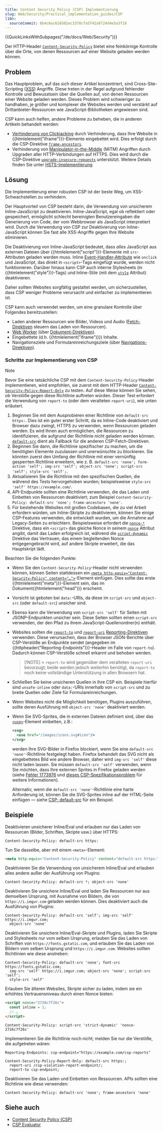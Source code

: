 ```yaml
---
title: Content Security Policy (CSP) Implementierung
slug: Web/Security/Practical_implementation_guides/CSP
l10n:
  sourceCommit: 6b4c6ac616502ec3378cfa5f42a9724d4e5a3f18
---
```


{{QuickLinksWithSubpages("/de/docs/Web/Security")}}

Der HTTP-Header [`Content-Security-Policy`](/de/docs/Web/HTTP/Headers/Content-Security-Policy) bietet eine feinkörnige Kontrolle über die Orte, von denen Ressourcen auf einer Website geladen werden können.

## Problem

Das Hauptproblem, auf das sich dieser Artikel konzentriert, sind Cross-Site-Scripting ([XSS](/de/docs/Glossary/Cross-site_scripting)) Angriffe. Diese treten in der Regel aufgrund fehlender Kontrolle und Bewusstsein über die Quellen auf, von denen Ressourcen einer Website geladen werden. Dieses Problem wird schwieriger zu handhaben, je größer und komplexer die Websites werden und verstärkt auf Drittanbieter-Ressourcen wie JavaScript-Bibliotheken angewiesen sind.

CSP kann auch helfen, andere Probleme zu beheben, die in anderen Artikeln behandelt werden:

- [Verhinderung von Clickjacking](/de/docs/Web/Security/Practical_implementation_guides/Clickjacking) durch Verhinderung, dass Ihre Website in {{htmlelement("iframe")}}-Elemente eingebettet wird. Dies erfolgt durch die CSP-Direktive [`frame-ancestors`](/de/docs/Web/HTTP/Headers/Content-Security-Policy/frame-ancestors).
- Verhinderung von [Manipulator-in-the-Middle](/de/docs/Glossary/MitM) (MiTM) Angriffen durch Upgraden aller HTTP-Verbindungen auf HTTPS. Dies wird durch die CSP-Direktive [`upgrade-insecure-requests`](/de/docs/Web/HTTP/Headers/Content-Security-Policy/frame-ancestors) unterstützt. Weitere Details finden Sie unter [HSTS-Implementierung](/de/docs/Web/Security/Practical_implementation_guides/TLS#http_strict_transport_security_implementation).

## Lösung

Die Implementierung einer robusten CSP ist der beste Weg, um XSS-Schwachstellen zu verhindern.

Der Hauptvorteil von CSP besteht darin, die Verwendung von unsicherem Inline-JavaScript zu deaktivieren. Inline-JavaScript, egal ob reflektiert oder gespeichert, ermöglicht schlecht bereinigten Benutzereingaben die Generierung von Code, der vom Webbrowser als JavaScript interpretiert wird. Durch die Verwendung von CSP zur Deaktivierung von Inline-JavaScript können Sie fast alle XSS-Angriffe gegen Ihre Website eliminieren.

Die Deaktivierung von Inline-JavaScript bedeutet, dass _alles_ JavaScript aus externen Dateien über {{htmlelement("script")}}-Elemente mit `src`-Attributen geladen werden muss. Inline [Event-Handler-Attribute](/de/docs/Web/HTML/Attributes#event_handler_attributes) wie `onclick` und JavaScript, das direkt in `<script>`-Tags eingefügt wurde, werden nicht funktionieren. Darüber hinaus kann CSP auch interne Stylesheets (in {{htmlelement("style")}}-Tags) und Inline-Stile (mit dem [`style`](/de/docs/Web/HTML/Global_attributes/style) Attribut) deaktivieren.

Daher sollten Websites sorgfältig gestaltet werden, um sicherzustellen, dass CSP weniger Probleme verursacht und einfacher zu implementieren ist.

CSP kann auch verwendet werden, um eine granulare Kontrolle über Folgendes bereitzustellen:

- Laden anderer Ressourcen wie Bilder, Videos und Audio ([Fetch-Direktiven](/de/docs/Glossary/Fetch_directive) steuern das Laden von Ressourcen).
- [Web Worker](/de/docs/Web/API/Web_Workers_API) (über [Dokument-Direktiven](/de/docs/Glossary/Document_directive)).
- Eingebettete (d.h. {{htmlelement("iframe")}}) Inhalte.
- Navigationsziele und Formulareinreichungsziele (über [Navigations-Direktiven](/de/docs/Glossary/Navigation_directive)).

### Schritte zur Implementierung von CSP

> [!NOTE]
> Bevor Sie eine tatsächliche CSP mit dem `Content-Security-Policy`-Header implementieren, wird empfohlen, sie zuerst mit dem HTTP-Header [`Content-Security-Policy-Report-Only`](/de/docs/Web/HTTP/Headers/Content-Security-Policy-Report-Only) zu testen. Auf diese Weise können Sie sehen, ob Verstöße gegen diese Richtlinie auftreten würden. Dieser Test erfordert die Verwendung von `report-to` (oder dem veralteten `report-uri`), wie unten erläutert.

1. Beginnen Sie mit dem Ausprobieren einer Richtlinie von `default-src https:`. Dies ist ein guter erster Schritt, da es Inline-Code deaktiviert und Browser dazu zwingt, HTTPS zu verwenden, wenn Ressourcen geladen werden. Es wird Ihnen auch ermöglichen, die Ressourcen zu identifizieren, die aufgrund der Richtlinie nicht geladen werden können. [`default-src`](/de/docs/Web/HTTP/Headers/Content-Security-Policy/default-src) dient als Fallback für die anderen CSP-Fetch-Direktiven.
2. Beginnen Sie dann, die Richtlinie spezifischer zu machen, um die benötigten Elemente zuzulassen und unerwünschte zu blockieren. Sie könnten zuerst den Umfang der Richtlinie mit einer vernünftig gesperrten Richtlinie erweitern, wie z. B. `default-src 'none'; form-action 'self'; img-src 'self'; object-src 'none'; script-src 'self'; style-src 'self';`.
3. Aktualisieren Sie die Richtlinie mit den spezifischen Quellen, die während des Tests hervorgehoben wurden; beispielsweise `style-src 'self' https://example.com/`.
4. API-Endpunkte sollten eine Richtlinie verwenden, die das Laden und Einbetten von Ressourcen deaktiviert; zum Beispiel `Content-Security-Policy: default-src 'none'; frame-ancestors 'none'`.
5. Für bestehende Websites mit großen Codebasen, die zu viel Arbeit erfordern würden, um Inline-Skripte zu deaktivieren, können Sie einige CSP-Features verwenden, die entwickelt wurden, um die Annahme auf Legacy-Seiten zu erleichtern. Beispielsweise erfordert die [`nonce-*`](/de/docs/Web/HTTP/Headers/Content-Security-Policy#nonce-) Direktive, dass ein `<script>` das gleiche Nonce in seinem [`nonce`](/de/docs/Web/HTML/Element/script#nonce) Attribut angibt, damit das Laden erfolgreich ist, während die [`script-dynamic`](/de/docs/Web/HTTP/Headers/Content-Security-Policy#strict-dynamic) Direktive das Vertrauen, das einem begleitenden Nonce entgegengebracht wird, auf andere Skripte erweitert, die das Hauptskript lädt.

Beachten Sie die folgenden Punkte:

- Wenn Sie den `Content-Security-Policy`-Header nicht verwenden können, können Seiten stattdessen ein [`<meta http-equiv="Content-Security-Policy" content="…">`](/de/docs/Web/HTML/Element/meta#http-equiv)-Element einfügen. Dies sollte das erste {{htmlelement("meta")}}-Element sein, das im Dokument{{htmlelement("head")}} erscheint.
- Vorsicht ist geboten bei `data:`-URIs, da diese im `script-src` und `object-src` (oder `default-src`) unsicher sind.
- Ebenso kann die Verwendung von `script-src 'self'` für Seiten mit JSONP-Endpunkten unsicher sein. Diese Seiten sollten einen `script-src` verwenden, der den Pfad zu ihrem JavaScript-Quellenordner(n) enthält.
- Websites sollten die [`report-to`](/de/docs/Web/HTTP/Headers/Content-Security-Policy/report-to) und [`report-uri`](/de/docs/Web/HTTP/Headers/Content-Security-Policy/report-uri) [Reporting-Direktiven](/de/docs/Glossary/Reporting_directive) verwenden.
  Diese verursachen, dass der Browser JSON-Berichte über CSP-Verstöße an Endpunkte sendet (angegeben im {{httpheader("Reporting-Endpoints")}}-Header im Falle von `report-to`). Dadurch können CSP-Verstöße schnell erkannt und behoben werden.

  > [!NOTE] > `report-to` wird gegenüber dem veralteten `report-uri` bevorzugt; beide werden jedoch weiterhin benötigt, da `report-to` noch keine vollständige Unterstützung in allen Browsern hat.

- Schließen Sie keine unsicheren Quellen in Ihre CSP ein. Beispiele hierfür sind `unsafe-inline` oder `data:`-URIs innerhalb von `script-src` und zu breite Quellen oder Ziele für Formulareinreichungen.
- Wenn Websites nicht die Möglichkeit benötigen, Plugins auszuführen, sollte deren Ausführung mit `object-src 'none'` deaktiviert werden.
- Wenn Sie SVG-Sprites, die in externen Dateien definiert sind, über das [`<use>`](/de/docs/Web/SVG/Element/use)-Element einbetten, z.B.:

  ```svg
  <svg>
    <use href="/images/icons.svg#icon"/>
  </svg>
  ```

  werden Ihre SVG-Bilder in Firefox blockiert, wenn Sie eine `default-src 'none'`-Richtlinie festgelegt haben. Firefox behandelt das SVG nicht als eingebettetes Bild wie andere Browser, daher wird `img-src 'self'` diese nicht laden lassen. Sie müssen `default-src 'self'` verwenden, wenn Sie möchten, dass Ihre externen Sprites in Firefox geladen werden (siehe [Fehler 1773976](https://bugzilla.mozilla.org/show_bug.cgi?id=1773976) und [dieses CSP-Spezifikationsproblem](https://github.com/w3c/webappsec-csp/issues/199) für weitere Informationen).

  Alternativ, wenn die `default-src 'none'`-Richtlinie eine harte Anforderung ist, können Sie die SVG-Sprites inline auf der HTML-Seite einfügen — siehe [CSP: default-src](/de/docs/Web/HTTP/Headers/Content-Security-Policy/default-src#firefox_default-src_none_svg_sprite_blocking_issue) für ein Beispiel.

## Beispiele

Deaktivieren unsicherer Inline/Eval und erlauben nur das Laden von Ressourcen (Bilder, Schriften, Skripte usw.) über HTTPS:

```http
Content-Security-Policy: default-src https:
```

Tun Sie dasselbe, aber mit einem `<meta>`-Element:

```html
<meta http-equiv="Content-Security-Policy" content="default-src https:" />
```

Deaktivieren Sie die Verwendung von unsicherem Inline/Eval und erlauben alles andere außer der Ausführung von Plugins:

```http
Content-Security-Policy: default-src *; object-src 'none'
```

Deaktivieren Sie unsichere Inline/Eval und laden Sie Ressourcen nur aus demselben Ursprung, mit Ausnahme von Bildern, die von `https://i.imgur.com` geladen werden können. Dies deaktiviert auch die Ausführung von Plugins:

```http-nolint
Content-Security-Policy: default-src 'self'; img-src 'self' https://i.imgur.com;
  object-src 'none'
```

Deaktivieren Sie unsichere Inline/Eval-Skripte und Plugins, laden Sie Skripte und Stylesheets nur vom selben Ursprung, erlauben Sie das Laden von Schriften von `https://fonts.gstatic.com`, und erlauben Sie das Laden von Bildern vom selben Ursprung und `https://i.imgur.com`. Websites sollten Richtlinien wie diese anstreben:

```http-nolint
Content-Security-Policy: default-src 'none'; font-src https://fonts.gstatic.com;
  img-src 'self' https://i.imgur.com; object-src 'none'; script-src 'self';
  style-src 'self'
```

Erlauben Sie älteren Websites, Skripte sicher zu laden, indem sie ein erhöhtes Vertrauensniveau durch einen Nonce bieten:

```html
<script nonce="2726c7f26c">
  const inline = 1;
  // …
</script>
```

```http
Content-Security-Policy: script-src 'strict-dynamic' 'nonce-2726c7f26c'
```

Implementieren Sie die Richtlinie noch nicht; melden Sie nur die Verstöße, die aufgetreten wären:

```http-nolint
Reporting-Endpoints: csp-endpoint="https://example.com/csp-reports"

Content-Security-Policy-Report-Only: default-src https:;
  report-uri /csp-violation-report-endpoint/;
  report-to csp-endpoint;
```

Deaktivieren Sie das Laden und Einbetten von Ressourcen. APIs sollten eine Richtlinie wie diese verwenden:

```http
Content-Security-Policy: default-src 'none'; frame-ancestors 'none'
```

## Siehe auch

- [Content Security Policy (CSP)](/de/docs/Web/HTTP/CSP)
- [CSP Evaluator](https://csp-evaluator.withgoogle.com/)
